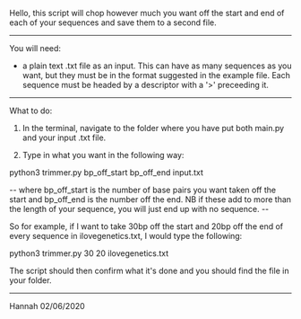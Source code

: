 Hello, this script will chop however much you want off the start and end of each of your sequences and save them to a second file.

-----------------------------------------------

You will need: 

- a plain text .txt file as an input. This can have as many sequences as you want, but they must be in the format suggested in the example file. Each sequence must be headed by a descriptor with a '>' preceeding it.

-----------------------------------------------

What to do:

1) In the terminal, navigate to the folder where you have put both main.py and your input .txt file.

2) Type in what you want in the following way:

python3 trimmer.py bp_off_start bp_off_end input.txt 

-- where bp_off_start is the number of base pairs you want taken off the start and bp_off_end is the number off the end. NB if these add to more than the length of your sequence, you will just end up with no sequence. -- 

So for example, if I want to take 30bp off the start and 20bp off the end of every sequence in ilovegenetics.txt, I would type the following:

python3 trimmer.py 30 20 ilovegenetics.txt 

The script should then confirm what it's done and you should find the file in your folder.


-----------------------------------------------

Hannah 02/06/2020

